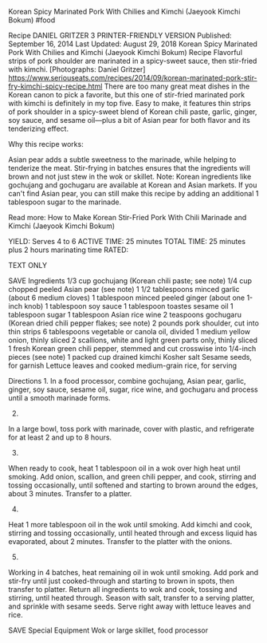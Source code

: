 Korean Spicy Marinated Pork With Chilies and Kimchi (Jaeyook Kimchi Bokum)
#food 

Recipe
DANIEL GRITZER
3     PRINTER-FRIENDLY VERSION
Published: September 16, 2014 Last Updated: August 29, 2018
Korean Spicy Marinated Pork With Chilies and Kimchi (Jaeyook Kimchi Bokum) Recipe
Flavorful strips of pork shoulder are marinated in a spicy-sweet sauce, then stir-fried with kimchi. [Photographs: Daniel Gritzer]
https://www.seriouseats.com/recipes/2014/09/korean-marinated-pork-stir-fry-kimchi-spicy-recipe.html
There are too many great meat dishes in the Korean canon to pick a favorite, but this one of stir-fried marinated pork with kimchi is definitely in my top five. Easy to make, it features thin strips of pork shoulder in a spicy-sweet blend of Korean chili paste, garlic, ginger, soy sauce, and sesame oil—plus a bit of Asian pear for both flavor and its tenderizing effect.

Why this recipe works:

Asian pear adds a subtle sweetness to the marinade, while helping to tenderize the meat.
Stir-frying in batches ensures that the ingredients will brown and not just stew in the wok or skillet.
Note: Korean ingredients like gochujang and gochugaru are available at Korean and Asian markets. If you can't find Asian pear, you can still make this recipe by adding an additional 1 tablespoon sugar to the marinade.

Read more: How to Make Korean Stir-Fried Pork With Chili Marinade and Kimchi (Jaeyook Kimchi Bokum)

YIELD:
Serves 4 to 6
ACTIVE TIME:
25 minutes
TOTAL TIME:
25 minutes plus 2 hours marinating time
RATED:
    
TEXT ONLY 
 
 
 SAVE
Ingredients
1/3 cup gochujang (Korean chili paste; see note)
1/4 cup chopped peeled Asian pear (see note)
1 1/2 tablespoons minced garlic (about 6 medium cloves)
1 tablespoon minced peeled ginger (about one 1-inch knob)
1 tablespoon soy sauce
1 tablespoon toastes sesame oil
1 tablespoon sugar
1 tablespoon Asian rice wine
2 teaspoons gochugaru (Korean dried chili pepper flakes; see note)
2 pounds pork shoulder, cut into thin strips
6 tablespoons vegetable or canola oil, divided
1 medium yellow onion, thinly sliced
2 scallions, white and light green parts only, thinly sliced
1 fresh Korean green chili pepper, stemmed and cut crosswise into 1/4-inch pieces (see note)
1 packed cup drained kimchi
Kosher salt
Sesame seeds, for garnish
Lettuce leaves and cooked medium-grain rice, for serving

Directions
1.
In a food processor, combine gochujang, Asian pear, garlic, ginger, soy sauce, sesame oil, sugar, rice wine, and gochugaru and process until a smooth marinade forms.


2.
In a large bowl, toss pork with marinade, cover with plastic, and refrigerate for at least 2 and up to 8 hours.


3.
When ready to cook, heat 1 tablespoon oil in a wok over high heat until smoking. Add onion, scallion, and green chili pepper, and cook, stirring and tossing occasionally, until softened and starting to brown around the edges, about 3 minutes. Transfer to a platter.


4.
Heat 1 more tablespoon oil in the wok until smoking. Add kimchi and cook, stirring and tossing occasionally, until heated through and excess liquid has evaporated, about 2 minutes. Transfer to the platter with the onions.


5.
Working in 4 batches, heat remaining oil in wok until smoking. Add pork and stir-fry until just cooked-through and starting to brown in spots, then transfer to platter. Return all ingredients to wok and cook, tossing and stirring, until heated through. Season with salt, transfer to a serving platter, and sprinkle with sesame seeds. Serve right away with lettuce leaves and rice.


 SAVE
Special Equipment
Wok or large skillet, food processor